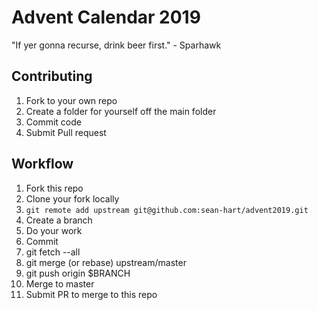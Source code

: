 # Advent Calendar 2019

"If yer gonna recurse, drink beer first." - Sparhawk

## Contributing

1. Fork to your own repo
1. Create a folder for yourself off the main folder
1. Commit code
1. Submit Pull request

## Workflow

1. Fork this repo
1. Clone your fork locally
1. `git remote add upstream git@github.com:sean-hart/advent2019.git`
1. Create a branch
1. Do your work
1. Commit
1. git fetch --all
1. git merge (or rebase) upstream/master
1. git push origin $BRANCH
1. Merge to master
1. Submit PR to merge to this repo

